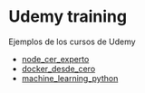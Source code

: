 # Udemy training

Ejemplos de los cursos de Udemy

* [node_cer_experto](https://www.udemy.com/course/node-de-cero-a-experto/)
* [docker_desde_cero](https://www.udemy.com/course/aprende-docker-desde-cero/)
* [machine_learning_python](https://www.udemy.com/course/python-ciencia-de-datos/)
